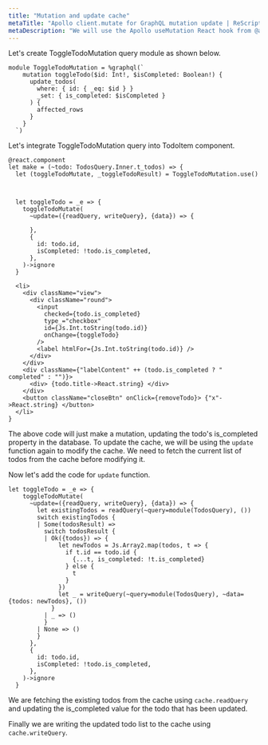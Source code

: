 ```yaml
---
title: "Mutation and update cache"
metaTitle: "Apollo client.mutate for GraphQL mutation update | ReScript React Apollo Tutorial"
metaDescription: "We will use the Apollo useMutation React hook from @apollo/client as an example to modify existing data and update cache locally using readQuery and writeQuery and handle optimisticResponse"
---
```


Let's create ToggleTodoMutation query module as shown below.

```reason
module ToggleTodoMutation = %graphql(`
    mutation toggleTodo($id: Int!, $isCompleted: Boolean!) {
      update_todos(
        where: { id: { _eq: $id } }
        _set: { is_completed: $isCompleted }
      ) {
        affected_rows
      }
    }
  `)
```

Let's integrate ToggleTodoMutation query into TodoItem component.

```reason
@react.component
let make = (~todo: TodosQuery.Inner.t_todos) => {
  let (toggleTodoMutate, _toggleTodoResult) = ToggleTodoMutation.use()



  let toggleTodo = _e => {
    toggleTodoMutate(
      ~update=({readQuery, writeQuery}, {data}) => {

      },
      {
        id: todo.id,
        isCompleted: !todo.is_completed,
      },
    )->ignore
  }

  <li>
    <div className="view">
      <div className="round">
        <input
          checked={todo.is_completed}
          type_="checkbox"
          id={Js.Int.toString(todo.id)}
          onChange={toggleTodo}
        />
        <label htmlFor={Js.Int.toString(todo.id)} />
      </div>
    </div>
    <div className={"labelContent" ++ (todo.is_completed ? " completed" : "")}>
      <div> {todo.title->React.string} </div>
    </div>
    <button className="closeBtn" onClick={removeTodo}> {"x"->React.string} </button>
  </li>
}
```

The above code will just make a mutation, updating the todo's is_completed property in the database.
To update the cache, we will be using the `update` function again to modify the cache. We need to fetch the current list of todos from the cache before modifying it.

Now let's add the code for `update` function.

```reason
let toggleTodo = _e => {
    toggleTodoMutate(
      ~update=({readQuery, writeQuery}, {data}) => {
        let existingTodos = readQuery(~query=module(TodosQuery), ())
        switch existingTodos {
        | Some(todosResult) =>
          switch todosResult {
          | Ok({todos}) => {
              let newTodos = Js.Array2.map(todos, t => {
                if t.id == todo.id {
                  {...t, is_completed: !t.is_completed}
                } else {
                  t
                }
              })
              let _ = writeQuery(~query=module(TodosQuery), ~data={todos: newTodos}, ())
            }
          | _ => ()
          }
        | None => ()
        }
      },
      {
        id: todo.id,
        isCompleted: !todo.is_completed,
      },
    )->ignore
  }
```

We are fetching the existing todos from the cache using `cache.readQuery` and updating the is_completed value for the todo that has been updated.

Finally we are writing the updated todo list to the cache using `cache.writeQuery`.
